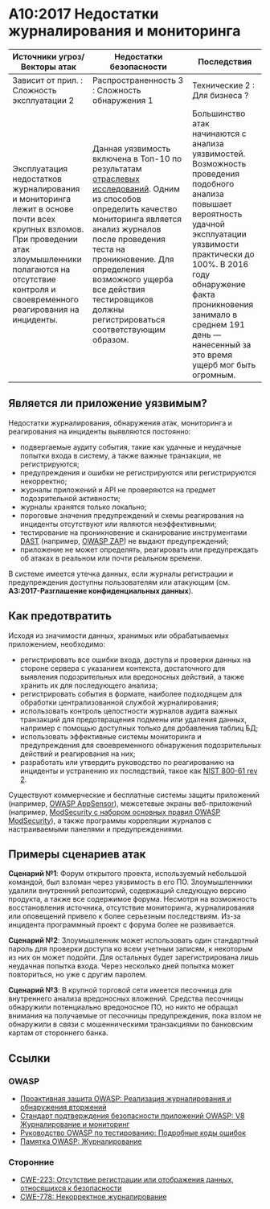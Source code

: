 # A10:2017 Недостатки журналирования и мониторинга

| Источники угроз/Векторы атак | Недостатки безопасности           | Последствия               |
| -- | -- | -- |
| Зависит от прил. : Сложность эксплуатации 2 | Распространенность 3 : Сложность обнаружения 1 | Технические 2 : Для бизнеса ? |
| Эксплуатация недостатков журналирования и мониторинга лежит в основе почти всех крупных взломов. При проведении атак злоумышленники полагаются на отсутствие контроля и своевременного реагирования на инциденты.  | Данная уязвимость включена в Топ-10 по результатам [отраслевых исследований](https://owasp.blogspot.com/2017/08/owasp-top-10-2017-project-update.html). Одним из способов определить качество мониторинга является анализ журналов после проведения теста на проникновение. Для определения возможного ущерба все действия тестировщиков должны регистрироваться соответствующим образом. | Большинство атак начинаются с анализа уязвимостей. Возможность проведения подобного анализа повышает вероятность удачной эксплуатации уязвимости практически до 100%. В 2016 году обнаружение факта проникновения занимало в среднем 191 день — нанесенный за это время ущерб мог быть огромным. |

## Является ли приложение уязвимым?

Недостатки журналирования, обнаружения атак, мониторинга и реагирования на инциденты выявляются постоянно:

* подвергаемые аудиту события, такие как удачные и неудачные попытки входа в систему, а также важные транзакции, не регистрируются;
* предупреждения и ошибки не регистрируются или регистрируются некорректно;
* журналы приложений и API не проверяются на предмет подозрительной активности;
* журналы хранятся только локально;
* пороговые значения предупреждений и схемы реагирования на инциденты отсутствуют или являются неэффективными;
* тестирование на проникновение и сканирование инструментами [DAST](https://owasp.org/www-community/Vulnerability_Scanning_Tools) (например, [OWASP ZAP](https://owasp.org/www-project-zap/)) не выдают предупреждений;
* приложение не может определять, реагировать или предупреждать об атаках в реальном или почти реальном времени.

В системе имеется утечка данных, если журналы регистрации и предупреждения доступны пользователям или атакующим (см. **A3:2017-Разглашение конфиденциальных данных**).

## Как предотвратить

Исходя из значимости данных, хранимых или обрабатываемых приложением, необходимо:

* регистрировать все ошибки входа, доступа и проверки данных на стороне сервера с указанием контекста, достаточного для выявления подозрительных или вредоносных действий, а также хранить их для последующего анализа;
* регистрировать события в формате, наиболее подходящем для обработки централизованной службой журналирования;
* использовать контроль целостности журналов аудита важных транзакций для предотвращения подмены или удаления данных, например с помощью доступных только для добавления таблиц БД;
* использовать эффективные системы мониторинга и предупреждения для своевременного обнаружения подозрительных действий и реагирования на них;
* разработать или утвердить руководство по реагированию на инциденты и устранению их последствий, такое как [NIST 800-61 rev 2](https://csrc.nist.gov/publications/detail/sp/800-61/rev-2/final).

Существуют коммерческие и бесплатные системы защиты приложений (например, [OWASP AppSensor](https://owasp.org/www-project-appsensor/)), межсетевые экраны веб-приложений (например, [ModSecurity с набором основных правил OWASP ModSecurity](https://owasp.org/www-project-modsecurity-core-rule-set/)), а также программы корреляции журналов с настраиваемыми панелями и предупреждениями.

## Примеры сценариев атак

**Сценарий №1**: Форум открытого проекта, используемый небольшой командой, был взломан через уязвимость в его ПО. Злоумышленники удалили внутренний репозиторий, содержащий следующую версию продукта, а также все содержимое форума. Несмотря на возможность восстановления источника, отсутствие мониторинга, журналирования или оповещений привело к более серьезным последствиям. Из-за инцидента программный проект с форума более не развивается.

**Сценарий №2**: Злоумышленник может использовать один стандартный пароль для проверки доступа ко всем учетным записям, к некоторым из них он может подойти. Для остальных будет зарегистрирована лишь неудачная попытка входа. Через несколько дней попытка может повториться, но уже с другим паролем.

**Сценарий №3**: В крупной торговой сети имеется песочница для внутреннего анализа вредоносных вложений. Средства песочницы обнаружили потенциально вредоносное ПО, но никто не обращал внимания на получаемые от песочницы предупреждения, пока взлом не обнаружили в связи с мошенническими транзакциями по банковским картам от стороннего банка.

## Ссылки

### OWASP

* [Проактивная защита OWASP: Реализация журналирования и обнаружения вторжений](https://owasp.org/www-project-proactive-controls/v3/en/c9-security-logging)
* [Стандарт подтверждения безопасности приложений OWASP: V8 Журналирование и мониторинг](https://github.com/OWASP/ASVS/blob/v4.0.2/4.0/en/0x11-V2-Authentication.md)
* [Руководство OWASP по тестированию: Подробные коды ошибок](https://github.com/OWASP/ASVS/blob/v4.0.2/4.0/en/0x11-V2-Authentication.md)
* [Памятка OWASP: Журналирование](https://cheatsheetseries.owasp.org/cheatsheets/Logging_Cheat_Sheet.html)

### Сторонние

* [CWE-223: Отсутствие регистрации или отображения данных, относящихся к безопасности](https://cwe.mitre.org/data/definitions/223.html)
* [CWE-778: Некорректное журналирование](https://cwe.mitre.org/data/definitions/778.html)